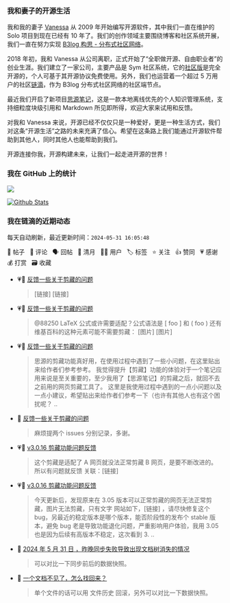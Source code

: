 ### 我和妻子的开源生活

我和我的妻子 [Vanessa](https://github.com/Vanessa219) 从 2009 年开始编写开源软件，其中我们一直在维护的 Solo 项目到现在已经有 10 年了。我们的创作领域主要围绕博客和社区系统开展，我们一直在努力实现 [B3log 构思 - 分布式社区网络](https://ld246.com/article/1546941897596)。

2018 年初，我和 Vanessa 从公司离职，正式开始了“全职做开源、自由职业者”的创业生涯。我们建立了一家公司，主要产品是 Sym 社区系统，它的[社区版](https://github.com/88250/symphony)是完全开源的，个人可基于其开源协议免费使用。另外，我们也运营着一个超过 5 万用户的社区[链滴](https://ld246.com)，作为 B3log 分布式社区网络的社区端节点。

最近我们开启了新项目[思源笔记](https://github.com/siyuan-note/siyuan)，这是一款本地离线优先的个人知识管理系统，支持细粒度块级引用和 Markdown 所见即所得，欢迎大家来试用和反馈。

对我和 Vanessa 来说，开源已经不仅仅只是一种爱好，更是一种生活方式，我们对这条“开源生活”之路的未来充满了信心。希望在这条路上我们能通过开源软件帮助到其他人，同时其他人也能帮助到我们。

开源连接你我，开源构建未来，让我们一起走进开源的世界！

### 我在 GitHub 上的统计

<a title="Hits" target="_blank" href="https://github.com/88250/88250"><img src="https://hits.b3log.org/88250/88250.svg"></a>

[![Github Stats](https://github-readme-stats.vercel.app/api?username=88250&theme=tokyonight&show_icons=true)](https://github.com/88250)

<!--events start -->

### 我在链滴的近期动态

每天自动刷新，最近更新时间：`2024-05-31 16:05:48`

📝 帖子 &nbsp; 💬 评论 &nbsp; 🗣 回帖 &nbsp; 🌙 清月 &nbsp; 👨‍💻 用户 &nbsp; 🏷️ 标签 &nbsp; ⭐️ 关注 &nbsp; 👍 赞同 &nbsp; 💗 感谢 &nbsp; 💰 打赏 &nbsp; 🗃 收藏

* 💗💬 [反馈一些关于剪藏的问题](https://ld246.com/article/1717126687541/comment/1717130734752#comments)

  > [链接] [链接]
* 💗💬 [反馈一些关于剪藏的问题](https://ld246.com/article/1717126687541/comment/1717127772437#comments)

  > @88250 LaTeX 公式或许需要适配？公式语法是 \[ foo \] 和 \( foo \) 还有维基百科的这种元素可能不需要剪藏： [图片] [图片]
* 💗📝 [反馈一些关于剪藏的问题](https://ld246.com/article/1717126687541)

  > 思源的剪藏功能真好用，在使用过程中遇到了一些小问题，在这里贴出来给作者们参考参考。 我觉得提升【剪藏】功能的体验对于一个笔记应用来说是至关重要的，至少我用了【思源笔记】的剪藏之后，就回不去之前用的网页剪藏工具了。 这里是我使用过程中遇到的一点小问题以及一点小建议，希望贴出来给作者们参考一下（也许有其他人也有这个困扰呢？ ..
* 💬 [反馈一些关于剪藏的问题](https://ld246.com/article/1717126687541/comment/1717127986965#comments)

  > 麻烦提两个 issues 分别记录，多谢。
* 💗💬 [v3.0.16 剪藏功能问题反馈](https://ld246.com/article/1717123418923/comment/1717124323956#comments)

  > 这个剪藏是适配了 A 网页就没法正常剪藏 B 网页，是要不断改进的。所以有问题就反馈 关联：[链接]
* 💗📝 [v3.0.16 剪藏功能问题反馈](https://ld246.com/article/1717123418923)

  > 今天更新后，发现原来在 3.05 版本可以正常剪藏的网页无法正常剪藏，图片无法剪藏，只有文字 网站如下，[链接] ，请尽快修复这个 bug，另最近的稳定版本是哪个版本，能否阶段性的发布个 stable 版本，避免 bug 老是导致功能退化问题，严重影响用户体验，我用 3.05 也是因为后续有高版本不稳定，这次看到 3. ..
* 💬 [2024 年 5 月 31 日 ，昨晚同步失败导致出现文档树消失的情况](https://ld246.com/article/1717120148008/comment/1717121522415#comments)

  > 可以对比一下同步前后的数据快照。
* 💬 [一个文档不见了，怎么找回来？](https://ld246.com/article/1717115488418/comment/1717121273375#comments)

  > 单个文件的话可以用 文件历史 回滚，另外可以对比一下数据快照。


<!--events end -->
